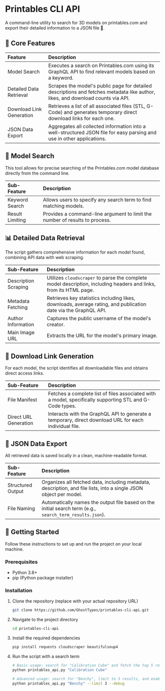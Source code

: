 # Printables CLI API

A command-line utility to search for 3D models on printables.com and export their detailed information to a JSON file 📂.

## 🎯 Core Features

| Feature                    | Description                                                                                                                   |
| :------------------------- | :---------------------------------------------------------------------------------------------------------------------------- |
| Model Search               | Executes a search on Printables.com using its GraphQL API to find relevant models based on a keyword.                           |
| Detailed Data Retrieval    | Scrapes the model's public page for detailed descriptions and fetches metadata like author, likes, and download counts via API. |
| Download Link Generation   | Retrieves a list of all associated files (STL, G-Code) and generates temporary direct download links for each one.            |
| JSON Data Export           | Aggregates all collected information into a well-structured JSON file for easy parsing and use in other applications.           |

## 🔎 Model Search

This tool allows for precise searching of the Printables.com model database directly from the command line.

| Sub-Feature         | Description                                                                 |
| :------------------ | :-------------------------------------------------------------------------- |
| Keyword Search      | Allows users to specify any search term to find matching models.            |
| Result Limiting     | Provides a command-line argument to limit the number of results to process. |

## 📊 Detailed Data Retrieval

The script gathers comprehensive information for each model found, combining API data with web scraping.

| Sub-Feature           | Description                                                                                                    |
| :-------------------- | :------------------------------------------------------------------------------------------------------------- |
| Description Scraping  | Utilizes `cloudscraper` to parse the complete model description, including headers and links, from its HTML page. |
| Metadata Fetching     | Retrieves key statistics including likes, downloads, average rating, and publication date via the GraphQL API. |
| Author Information    | Captures the public username of the model's creator.                                                            |
| Main Image URL        | Extracts the URL for the model's primary image.                                                                 |

## 🔗 Download Link Generation

For each model, the script identifies all downloadable files and obtains direct access links.

| Sub-Feature           | Description                                                                                             |
| :-------------------- | :------------------------------------------------------------------------------------------------------ |
| File Manifest         | Fetches a complete list of files associated with a model, specifically supporting STL and G-Code types. |
| Direct URL Generation | Interacts with the GraphQL API to generate a temporary, direct download URL for each individual file.   |

## 💾 JSON Data Export

All retrieved data is saved locally in a clean, machine-readable format.

| Sub-Feature       | Description                                                                                                    |
| :---------------- | :------------------------------------------------------------------------------------------------------------- |
| Structured Output | Organizes all fetched data, including metadata, description, and file lists, into a single JSON object per model. |
| File Naming       | Automatically names the output file based on the initial search term (e.g., `search_term_results.json`).       |

## 🚀 Getting Started

Follow these instructions to set up and run the project on your local machine.

### Prerequisites

  - Python 3.8+
  - pip (Python package installer)

### Installation

1.  Clone the repository (replace with your actual repository URL)

    ```bash
    git clone https://github.com/GhostTypes/printables-cli-api.git
    ```

2.  Navigate to the project directory

    ```bash
    cd printables-cli-api
    ```

3.  Install the required dependencies

    ```bash
    pip install requests cloudscraper beautifulsoup4
    ```

4.  Run the script with a search term

    ```bash
    # Basic usage: search for "Calibration Cube" and fetch the top 5 results
    python printables_api.py "Calibration Cube"

    # Advanced usage: search for "Benchy", limit to 3 results, and enable debug output
    python printables_api.py "Benchy" --limit 3 --debug

